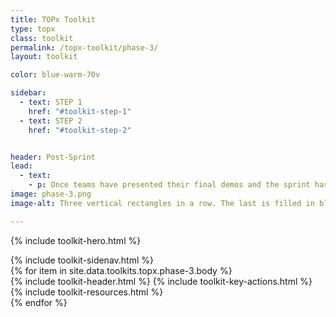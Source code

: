 ```yaml
---
title: TOPx Toolkit
type: topx
class: toolkit
permalink: /topx-toolkit/phase-3/
layout: toolkit

color: blue-warm-70v

sidebar:
  - text: STEP 1
    href: "#toolkit-step-1"
  - text: STEP 2
    href: "#toolkit-step-2"


header: Post-Sprint
lead:
  - text:
    - p: Once teams have presented their final demos and the sprint has concluded, there are a variety of options for post-sprint engagement. We encourage agencies to host even an end-of-sprint event to celebrate the conclusion of the sprint and the work that was done. There are also opportunities to continue engaging with participants after the sprint by tracking product metrics, offering funding opportunities, and connecting participants with the TOP Alumni Community.
image: phase-3.png
image-alt: Three vertical rectangles in a row. The last is filled in blue with a 3 in the center. The rest are outlined

---
```


{% include toolkit-hero.html %}
<section class="grid-container display-inline-block padding-top-8 grid-col-12">
  <div class="grid-row">
    <div class="desktop:grid-col-4">
      {% include toolkit-sidenav.html %}
    </div>
    <div
      class="desktop:grid-col-7 desktop:margin-left-7 grid-col-12 display-inline-block"
    >
      {% for item in site.data.toolkits.topx.phase-3.body %}
        <div class="toolkit-section  margin-top-10">
          {% include toolkit-header.html %}
          {% include toolkit-key-actions.html %}
          {% include toolkit-resources.html %}
          <div class="toolkit-colored-div height-4 bg-{{page.color}}  margin-bottom-neg-2">
          </div>
        </div>
      {% endfor %}
    </div>
  </div>  
</section>
